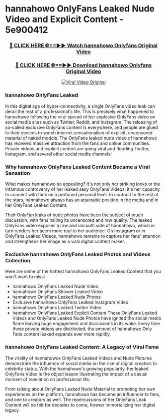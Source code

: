 # hannahowo OnlyFans Leaked Nude Video and Explicit Content - 5e900412

<div align="center">

### [🔴 CLICK HERE 🌐==►► Watch hannahowo Onlyfans Original Video](https://aff.leakpic.com/?utm_medium=9dac6e3e92780789e695eb65dc45befdb20081c8&utm_campaign=Link_for_leakpic_com)

### [🔴 CLICK HERE 🌐==►► Download hannahowo Onlyfans Original Video](https://aff.leakpic.com/?utm_medium=9dac6e3e92780789e695eb65dc45befdb20081c8&utm_campaign=Link_for_leakpic_com)

[![Viral Video Original](https://i.ibb.co.com/xMMVF88/686577567.gif)](https://aff.leakpic.com/?utm_medium=9dac6e3e92780789e695eb65dc45befdb20081c8&utm_campaign=Link_for_leakpic_com)

</div>

### hannahowo OnlyFans Leaked
In this digital age of hyper-connectivity, a single OnlyFans video leak can derail the rest of a professional's life. This is precisely what happened to hannahowo following the viral spread of her explosive OnlyFans video on social media sites such as Twitter, Reddit, and Instagram. The releasing of so-called exclusive OnlyFans content is everywhere, and people are glued to their devices to watch internet sensationalism of explicit, uncensored material of naked models. 
The OnlyFans leaked nude video of hannahowo has received massive attraction from the fans and online communities. Private videos and explicit content are going viral and flooding Twitter, Instagram, and several other social media channels!

### Why hannahowo OnlyFans Leaked Content Became a Viral Sensation
What makes hannahowo so appealing? It's not only her striking looks or the infamous controversy of her leaked sexy OnlyFans Videos, it's her capacity to connect with fans on a profound personal level. In contrast to the rest of the stars, hannahowo always has an attainable position in the media and in her OnlyFans Leaked Content.

Their OnlyFan leaks of nude photos have been the subject of much discussion, with fans hailing its uncensored and raw quality. The leaked OnlyFans video exposes a raw and uncouth side of hannahowo, which in turn renders her seem more real to her audience. On Instagram or in OnlyFans Leaked Videos, hannahowo remains to capture her fans' attention and strengthens her image as a viral digital content maker.

### Exclusive hannahowo OnlyFans Leaked Photos and Videos Collection
Here are some of the hottest hannahowo OnlyFans Leaked Content that you won't want to miss:
- hannahowo OnlyFans Leaked Nude Video
- hannahowo OnlyFans Shower Leaked Video
- hannahowo OnlyFans Leaked Nude Photos
- Exclusive hannahowo OnlyFans Leaked Instagram Video
- hannahowo OnlyFans Leaked Twitter Video
- hannahowo OnlyFans Leaked Explicit Content
These OnlyFans Leaked Videos and OnlyFans Leaked Nude Photos have ignited the social media flame leaving huge engagement and discussions in its wake. Every time these private videos are distributed, the amount of hannahowo Only Fans content leaked expands ever more rapidly.

### hannahowo OnlyFans Leaked Content: A Legacy of Viral Fame
The virality of hannahowos OnlyFans Leaked Videos and Nude Pictures demonstrate the influence of social media on the rise of digital creators to celebrity status. With the hannahowo's growing popularity, her leaked OnlyFans Video is the object lesson illustrating the impact of a casual moment of revelation on professional life.

From talking about OnlyFans Leaked Nude Material to promoting her own experiences on the platform, hannahowo has become an influencer to fans, and one to creators as well. The repercussions of her OnlyFans Leak Content will be felt for decades to come, forever immortalizing her digital legacy.
